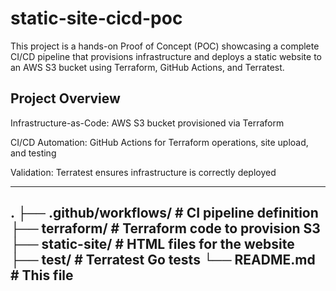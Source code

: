 # static-site-cicd-poc
This project is a hands-on Proof of Concept (POC) showcasing a complete CI/CD pipeline that provisions infrastructure and deploys a static website to an AWS S3 bucket using Terraform, GitHub Actions, and Terratest.

## Project Overview

Infrastructure-as-Code: AWS S3 bucket provisioned via Terraform

CI/CD Automation: GitHub Actions for Terraform operations, site upload, and testing

Validation: Terratest ensures infrastructure is correctly deployed

---
.
├── .github/workflows/     # CI pipeline definition
├── terraform/             # Terraform code to provision S3
├── static-site/           # HTML files for the website
├── test/                  # Terratest Go tests
└── README.md              # This file
---
